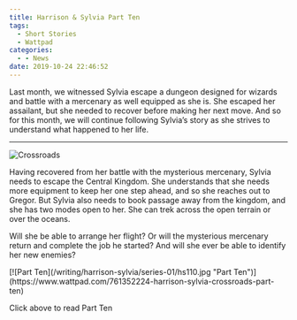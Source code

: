 ```yaml
---
title: Harrison & Sylvia Part Ten
tags:
  - Short Stories
  - Wattpad
categories:
  - - News
date: 2019-10-24 22:46:52
---
```


Last month, we witnessed Sylvia escape a dungeon designed for wizards and battle with a mercenary as well equipped as she is. She escaped her assailant, but she needed to recover before making her next move. And so for this month, we will continue following Sylvia’s story as she strives to understand what happened to her life.<!-- more --><hr class="clear-both center-fade"/><div class="embedded-image-right">![Crossroads](/writing/harrison-sylvia/series-01/harrison-sylvia-1.jpg)</div>

Having recovered from her battle with the mysterious mercenary, Sylvia needs to escape the Central Kingdom. She understands that she needs more equipment to keep her one step ahead, and so she reaches out to Gregor. But Sylvia also needs to book passage away from the kingdom, and she has two modes open to her. She can trek across the open terrain or over the oceans.

Will she be able to arrange her flight? Or will the mysterious mercenary return and complete the job he started? And will she ever be able to identify her new enemies?

<div class="clear-both center">
[![Part Ten](/writing/harrison-sylvia/series-01/hs110.jpg "Part Ten")](https://www.wattpad.com/761352224-harrison-sylvia-crossroads-part-ten)<p>Click above to read Part Ten</p></div>